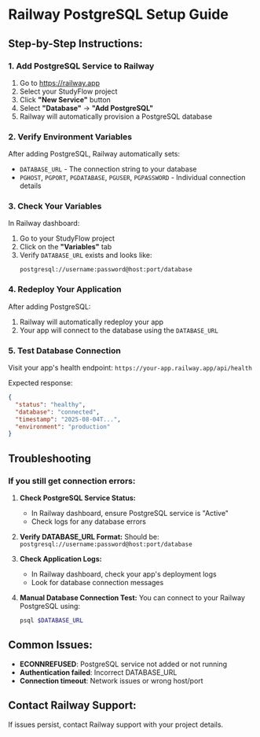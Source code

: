# Railway PostgreSQL Setup Guide

## Step-by-Step Instructions:

### 1. Add PostgreSQL Service to Railway

1. Go to https://railway.app
2. Select your StudyFlow project
3. Click **"New Service"** button
4. Select **"Database"** → **"Add PostgreSQL"**
5. Railway will automatically provision a PostgreSQL database

### 2. Verify Environment Variables

After adding PostgreSQL, Railway automatically sets:
- `DATABASE_URL` - The connection string to your database
- `PGHOST`, `PGPORT`, `PGDATABASE`, `PGUSER`, `PGPASSWORD` - Individual connection details

### 3. Check Your Variables

In Railway dashboard:
1. Go to your StudyFlow project
2. Click on the **"Variables"** tab
3. Verify `DATABASE_URL` exists and looks like:
   ```
   postgresql://username:password@host:port/database
   ```

### 4. Redeploy Your Application

After adding PostgreSQL:
1. Railway will automatically redeploy your app
2. Your app will connect to the database using the `DATABASE_URL`

### 5. Test Database Connection

Visit your app's health endpoint: `https://your-app.railway.app/api/health`

Expected response:
```json
{
  "status": "healthy",
  "database": "connected",
  "timestamp": "2025-08-04T...",
  "environment": "production"
}
```

## Troubleshooting

### If you still get connection errors:

1. **Check PostgreSQL Service Status:**
   - In Railway dashboard, ensure PostgreSQL service is "Active"
   - Check logs for any database errors

2. **Verify DATABASE_URL Format:**
   Should be: `postgresql://username:password@host:port/database`

3. **Check Application Logs:**
   - In Railway dashboard, check your app's deployment logs
   - Look for database connection messages

4. **Manual Database Connection Test:**
   You can connect to your Railway PostgreSQL using:
   ```bash
   psql $DATABASE_URL
   ```

## Common Issues:

- **ECONNREFUSED**: PostgreSQL service not added or not running
- **Authentication failed**: Incorrect DATABASE_URL
- **Connection timeout**: Network issues or wrong host/port

## Contact Railway Support:
If issues persist, contact Railway support with your project details.
